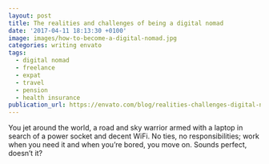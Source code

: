 ```yaml
---
layout: post
title: The realities and challenges of being a digital nomad
date: '2017-04-11 18:13:30 +0100'
image: images/how-to-become-a-digital-nomad.jpg
categories: writing envato
tags:
  - digital nomad
  - freelance
  - expat
  - travel
  - pension
  - health insurance
publication_url: https://envato.com/blog/realities-challenges-digital-nomad/
---
```


You jet around the world, a road and sky warrior armed with a laptop in search of a power socket and decent WiFi. No ties, no responsibilities; work when you need it and when you’re bored, you move on. Sounds perfect, doesn’t it?
